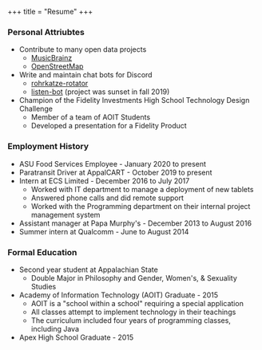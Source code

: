 +++
title = "Resume"
+++

### Personal Attriubtes
* Contribute to many open data projects
  * [MusicBrainz](https://musicbrainz.org/user/7596ff)
  * [OpenStreetMap](https://www.openstreetmap.org/user/7596ff/history)
* Write and maintain chat bots for Discord
  * [rohrkatze-rotator](https://www.github.com/7596ff/rohrkatze-rotator)
  * [listen-bot](https://www.github.com/7596ff/listen-bot) (project was sunset in fall 2019)
* Champion of the Fidelity Investments High School Technology Design Challenge
  * Member of a team of AOIT Students
  * Developed a presentation for a Fidelity Product

### Employment History
* ASU Food Services Employee - January 2020 to present
* Paratransit Driver at AppalCART - October 2019 to present
* Intern at ECS Limited - December 2016 to July 2017
  * Worked with IT department to manage a deployment of new tablets
  * Answered phone calls and did remote support
  * Worked with the Programming department on their internal project management system
* Assistant manager at Papa Murphy's - December 2013 to August 2016
* Summer intern at Qualcomm - June to August 2014

### Formal Education
* Second year student at Appalachian State
  * Double Major in Philosophy and Gender, Women's, & Sexuality Studies
* Academy of Information Technology (AOIT) Graduate - 2015
  * AOIT is a "school within a school" requiring a special application
  * All classes attempt to implement technology in their teachings
  * The curriculum included four years of programming classes, including Java
* Apex High School Graduate - 2015

